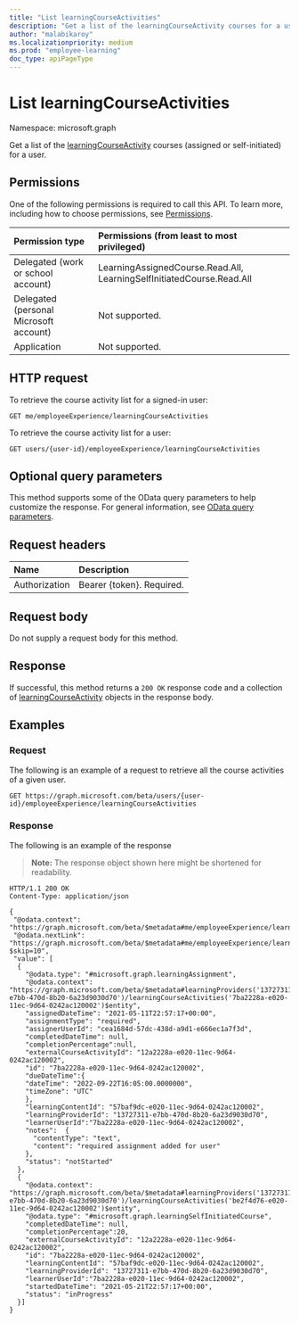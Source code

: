 ```yaml
---
title: "List learningCourseActivities"
description: "Get a list of the learningCourseActivity courses for a user."
author: "malabikaroy"
ms.localizationpriority: medium
ms.prod: "employee-learning"
doc_type: apiPageType
---
```


# List learningCourseActivities
Namespace: microsoft.graph

Get a list of the [learningCourseActivity](../resources/learningcourseactivity.md) courses (assigned or self-initiated) for a user.

## Permissions
One of the following permissions is required to call this API. To learn more, including how to choose permissions, see [Permissions](/graph/permissions-reference).

|Permission type|Permissions (from least to most privileged)|
|:---|:---|
|Delegated (work or school account)|LearningAssignedCourse.Read.All, LearningSelfInitiatedCourse.Read.All|
|Delegated (personal Microsoft account)|Not supported.|
|Application|Not supported.|

## HTTP request

<!-- {
  "blockType": "ignored"
}
-->
To retrieve the course activity list for a signed-in user:

``` http
GET me/employeeExperience/learningCourseActivities
```
To retrieve the course activity list for a user:

``` http
GET users/{user-id}/employeeExperience/learningCourseActivities
```

## Optional query parameters
This method supports some of the OData query parameters to help customize the response. For general information, see [OData query parameters](/graph/query-parameters).

## Request headers
|Name|Description|
|:---|:---|
|Authorization|Bearer {token}. Required.|

## Request body
Do not supply a request body for this method.

## Response

If successful, this method returns a `200 OK` response code and a collection of [learningCourseActivity](../resources/learningcourseactivity.md) objects in the response body.

## Examples

### Request
The following is an example of a request to retrieve all the course activities of a given user.

<!-- {
  "blockType": "request",
  "name": "list_learningcourseactivity"
}
-->

``` http
GET https://graph.microsoft.com/beta/users/{user-id}/employeeExperience/learningCourseActivities
```

### Response
The following is an example of the response
>**Note:** The response object shown here might be shortened for readability.

``` http
HTTP/1.1 200 OK
Content-Type: application/json

{ 
 "@odata.context": "https://graph.microsoft.com/beta/$metadata#me/employeeExperience/learningCourseActivities$entity", 
 "@odata.nextLink": "https://graph.microsoft.com/beta/$metadata#me/employeeExperience/learningCourseActivities?$skip=10", 
 "value": [ 
  { 
    "@odata.type": "#microsoft.graph.learningAssignment", 
    "@odata.context": "https://graph.microsoft.com/beta/$metadata#learningProviders('13727311-e7bb-470d-8b20-6a23d9030d70')/learningCourseActivities('7ba2228a-e020-11ec-9d64-0242ac120002')$entity",
    "assignedDateTime": "2021-05-11T22:57:17+00:00",
    "assignmentType": "required", 
    "assignerUserId": "cea1684d-57dc-438d-a9d1-e666ec1a7f3d",
    "completedDateTime": null,
    "completionPercentage":null,
    "externalCourseActivityId": "12a2228a-e020-11ec-9d64-0242ac120002",
    "id": "7ba2228a-e020-11ec-9d64-0242ac120002",
    "dueDateTime":{ 
    "dateTime": "2022-09-22T16:05:00.0000000",
    "timeZone": "UTC"
    },
    "learningContentId": "57baf9dc-e020-11ec-9d64-0242ac120002",
    "learningProviderId": "13727311-e7bb-470d-8b20-6a23d9030d70",
    "learnerUserId":"7ba2228a-e020-11ec-9d64-0242ac120002",
    "notes":  { 
      "contentType": "text", 
      "content": "required assignment added for user"
    }, 
    "status": "notStarted"
  },
  {
    "@odata.context": "https://graph.microsoft.com/beta/$metadata#learningProviders('13727311-e7bb-470d-8b20-6a23d9030d70')/learningCourseActivities('be2f4d76-e020-11ec-9d64-0242ac120002')$entity", 
    "@odata.type": "#microsoft.graph.learningSelfInitiatedCourse", 
    "completedDateTime": null, 
    "completionPercentage":20,
    "externalCourseActivityId": "12a2228a-e020-11ec-9d64-0242ac120002", 
    "id": "7ba2228a-e020-11ec-9d64-0242ac120002",
    "learningContentId": "57baf9dc-e020-11ec-9d64-0242ac120002", 
    "learningProviderId": "13727311-e7bb-470d-8b20-6a23d9030d70",
    "learnerUserId":"7ba2228a-e020-11ec-9d64-0242ac120002", 
    "startedDateTime": "2021-05-21T22:57:17+00:00", 
    "status": "inProgress"
  }] 
}

```

